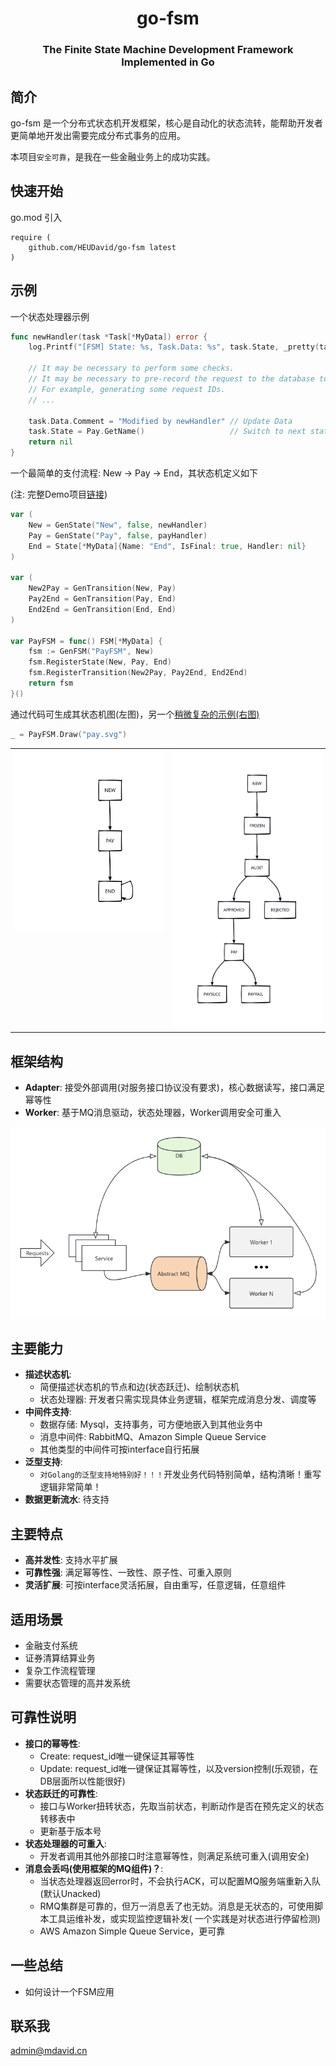 <h1 align="center">go-fsm</h1>
<h3 align="center">The Finite State Machine Development Framework Implemented in Go</h3>

## 简介

go-fsm 是一个分布式状态机开发框架，核心是自动化的状态流转，能帮助开发者更简单地开发出需要完成分布式事务的应用。

本项目`安全可靠`，是我在一些金融业务上的成功实践。

## 快速开始

go.mod 引入

```
require (
	github.com/HEUDavid/go-fsm latest
)
```

## 示例

一个状态处理器示例

```go
func newHandler(task *Task[*MyData]) error {
	log.Printf("[FSM] State: %s, Task.Data: %s", task.State, _pretty(task.GetData()))

	// It may be necessary to perform some checks.
	// It may be necessary to pre-record the request to the database to ensure idempotency.
	// For example, generating some request IDs.
	// ...

	task.Data.Comment = "Modified by newHandler" // Update Data
	task.State = Pay.GetName()                   // Switch to next state
	return nil
}
```

一个最简单的支付流程: New -> Pay -> End，其状态机定义如下

(注: 完整Demo项目[链接](https://github.com/HEUDavid/go-fsm-demo))
```go
var (
	New = GenState("New", false, newHandler)
	Pay = GenState("Pay", false, payHandler)
	End = State[*MyData]{Name: "End", IsFinal: true, Handler: nil}
)

var (
	New2Pay = GenTransition(New, Pay)
	Pay2End = GenTransition(Pay, End)
	End2End = GenTransition(End, End)
)

var PayFSM = func() FSM[*MyData] {
	fsm := GenFSM("PayFSM", New)
	fsm.RegisterState(New, Pay, End)
	fsm.RegisterTransition(New2Pay, Pay2End, End2End)
	return fsm
}()
```

通过代码可生成其状态机图(左图)，另一个[稍微复杂的示例(右图)](https://github.com/HEUDavid/go-fsm/blob/main/pkg/metadata/view_test.go#L10)

```go
_ = PayFSM.Draw("pay.svg")
```

<table>
  <tr>
    <td valign="top"><img src="./docs/assets/pay.svg" alt="PayFSM" width="500"/></td>
    <td valign="top"><img src="./docs/assets/audits.svg" alt="AuditsFSM" width="500"/></td>
  </tr>
</table>

## 框架结构

- **Adapter**: 接受外部调用(对服务接口协议没有要求)，核心数据读写，接口满足幂等性
- **Worker**: 基于MQ消息驱动，状态处理器，Worker调用安全可重入

<img src="./docs/assets/arch.png"  alt="arch"/>

## 主要能力

- **描述状态机**:
  - 简便描述状态机的节点和边(状态跃迁)、绘制状态机
  - 状态处理器: 开发者只需实现具体业务逻辑，框架完成消息分发、调度等
- **中间件支持**:
  - 数据存储: Mysql，支持事务，可方便地嵌入到其他业务中
  - 消息中间件: RabbitMQ、Amazon Simple Queue Service
  - 其他类型的中间件可按interface自行拓展
- **泛型支持**:
  - `对Golang的泛型支持地特别好！！！`开发业务代码特别简单，结构清晰！重写逻辑非常简单！
- **数据更新流水**: 待支持

## 主要特点

- **高并发性**: 支持水平扩展
- **可靠性强**: 满足幂等性、一致性、原子性、可重入原则
- **灵活扩展**: 可按interface灵活拓展，自由重写，任意逻辑，任意组件

## 适用场景

- 金融支付系统
- 证券清算结算业务
- 复杂工作流程管理
- 需要状态管理的高并发系统

## 可靠性说明

- **接口的幂等性**:
  - Create: request_id唯一键保证其幂等性
  - Update: request_id唯一键保证其幂等性，以及version控制(乐观锁，在DB层面所以性能很好)
- **状态跃迁的可靠性**:
  - 接口与Worker扭转状态，先取当前状态，判断动作是否在预先定义的状态转移表中
  - 更新基于版本号
- **状态处理器的可重入**:
  - 开发者调用其他外部接口时注意幂等性，则满足系统可重入(调用安全)
- **消息会丢吗(使用框架的MQ组件)？**:
  - 当状态处理器返回error时，不会执行ACK，可以配置MQ服务端重新入队(默认Unacked)
  - RMQ集群是可靠的，但万一消息丢了也无妨。消息是无状态的，可使用脚本工具运维补发，或实现监控逻辑补发(
    一个实践是对状态进行停留检测)
  - AWS Amazon Simple Queue Service，更可靠

## 一些总结

- 如何设计一个FSM应用

## 联系我
admin@mdavid.cn
